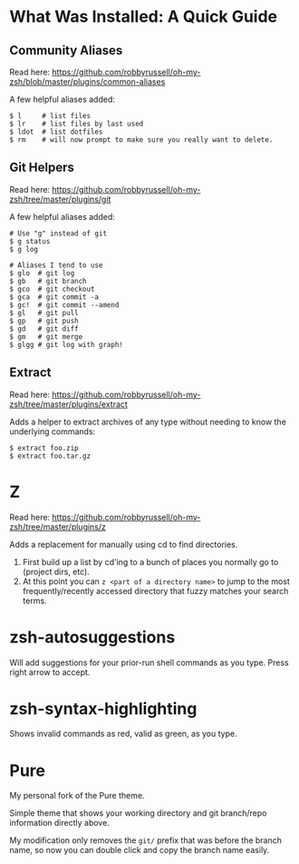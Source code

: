 # What Was Installed: A Quick Guide

## Community Aliases

Read here: https://github.com/robbyrussell/oh-my-zsh/blob/master/plugins/common-aliases

A few helpful aliases added:

    $ l     # list files
    $ lr    # list files by last used
    $ ldot  # list dotfiles
    $ rm    # will now prompt to make sure you really want to delete.

## Git Helpers

Read here: https://github.com/robbyrussell/oh-my-zsh/tree/master/plugins/git

A few helpful aliases added:

    # Use "g" instead of git
    $ g status
    $ g log

    # Aliases I tend to use
    $ glo  # git log
    $ gb   # git branch
    $ gco  # git checkout
    $ gca  # git commit -a
    $ gc!  # git commit --amend
    $ gl   # git pull
    $ gp   # git push
    $ gd   # git diff
    $ gm   # git merge
    $ glgg # git log with graph!

## Extract

Read here: https://github.com/robbyrussell/oh-my-zsh/tree/master/plugins/extract

Adds a helper to extract archives of any type without needing to know the underlying commands:

    $ extract foo.zip
    $ extract foo.tar.gz

# Z

Read here: https://github.com/robbyrussell/oh-my-zsh/tree/master/plugins/z

Adds a replacement for manually using cd to find directories.

1) First build up a list by cd'ing to a bunch of places you normally go to (project dirs, etc).
2) At this point you can `z <part of a directory name>` to jump to the most frequently/recently accessed
directory that fuzzy matches your search terms.

# zsh-autosuggestions

Will add suggestions for your prior-run shell commands as you type. Press right arrow to accept.

# zsh-syntax-highlighting

Shows invalid commands as red, valid as green, as you type.

# Pure

My personal fork of the Pure theme.

Simple theme that shows your working directory and git branch/repo information directly above.

My modification only removes the `git/` prefix that was before the branch name, so now you can double click
and copy the branch name easily.
